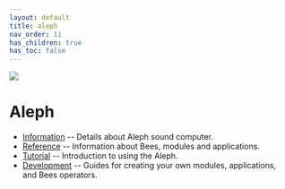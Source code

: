 ```yaml
---
layout: default
title: aleph
nav_order: 11
has_children: true
has_toc: false
---
```


![](https://monome.org/images/aleph-1p.png)

# Aleph

* [Information](https://monome.org/aleph) -- Details about Aleph sound computer.
* [Reference](reference) -- Information about Bees, modules and applications.
* [Tutorial](tutorial-0) -- Introduction to using the Aleph.
* [Development](dev) -- Guides for creating your own modules, applications, and Bees operators.
